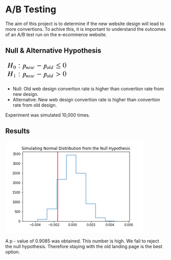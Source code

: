 # A/B Testing

The aim of this project is to determine if the new website design will lead to more convertions. To achive this, it is important to understand the outcomes of an A/B test run on the e-ecommerce website.

## Null & Alternative Hypothesis

<img src="AB Split Testing Project/hypo.png" width="200">

* Null: Old web design convertion rate is higher than convertion rate from new design. 
* Alternative: New web design convertion rate is higher than convertion rate from old design.

Experiment was simulated 10,000 times.

## Results

<img src="AB Split Testing Project/null_dist.png">

A p - value of 0.9085 was obtained. This number is high. We fail to reject the null hypothesis. Therefore staying with the old landing page is the best option.

